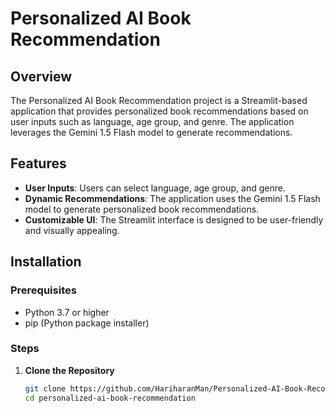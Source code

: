 # Personalized AI Book Recommendation

## Overview
The Personalized AI Book Recommendation project is a Streamlit-based application that provides personalized book recommendations based on user inputs such as language, age group, and genre. The application leverages the Gemini 1.5 Flash model to generate recommendations.

## Features
- **User Inputs**: Users can select language, age group, and genre.
- **Dynamic Recommendations**: The application uses the Gemini 1.5 Flash model to generate personalized book recommendations.
- **Customizable UI**: The Streamlit interface is designed to be user-friendly and visually appealing.

## Installation

### Prerequisites
- Python 3.7 or higher
- pip (Python package installer)

### Steps

1. **Clone the Repository**
   ```bash
   git clone https://github.com/HariharanMan/Personalized-AI-Book-Recommendation.git
   cd personalized-ai-book-recommendation
